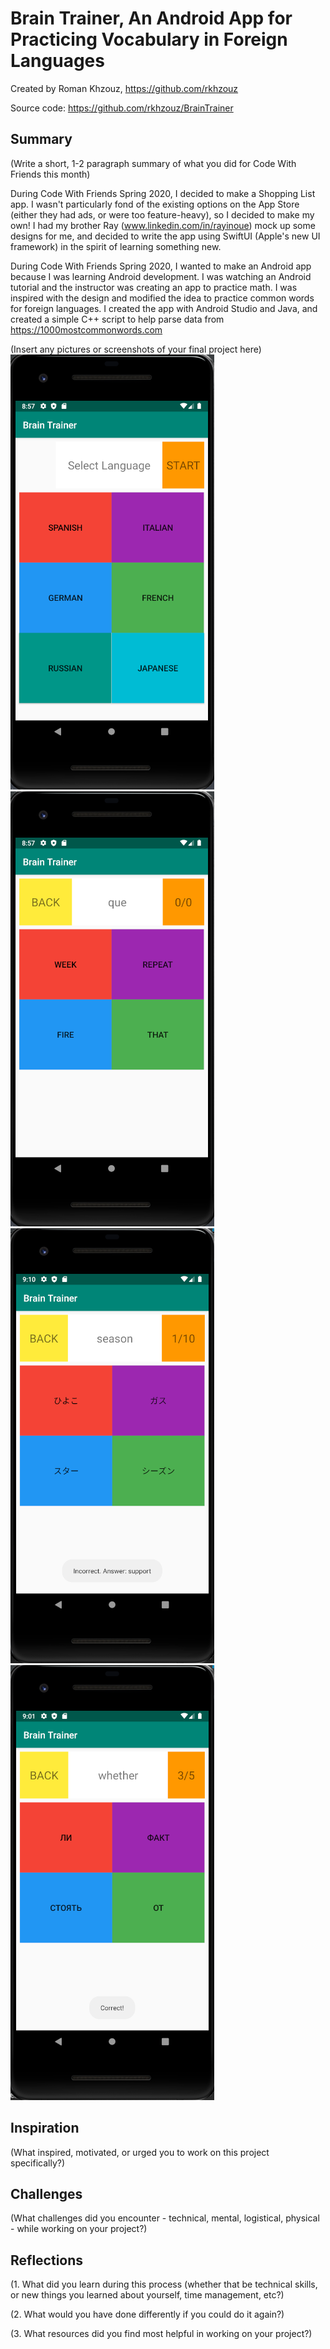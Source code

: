 # Brain Trainer, An Android App for Practicing Vocabulary in Foreign Languages

Created by Roman Khzouz, 
https://github.com/rkhzouz

Source code: https://github.com/rkhzouz/BrainTrainer

## Summary

(Write a short, 1-2 paragraph summary of what you did for Code With Friends this month)

During Code With Friends Spring 2020, I decided to make a Shopping List app. I wasn't particularly fond of the existing options on the App Store (either they had ads, or were too feature-heavy), so I decided to make my own! I had my brother Ray (www.linkedin.com/in/rayinoue) mock up some designs for me, and decided to write the app using SwiftUI (Apple's new UI framework) in the spirit of learning something new.

During Code With Friends Spring 2020, I wanted to make an Android app because I was learning Android development. I was watching an Android tutorial and the instructor was creating an app to practice math. I was inspired with the design and modified the idea to practice common words for foreign languages. I created the app with Android Studio and Java, and created a simple C++ script to help parse data from https://1000mostcommonwords.com

(Insert any pictures or screenshots of your final project here)
![1](./screenshots/BrainTrainerHome.png)
![2](./screenshots/BrainTrainerSpanish.png)
![3](./screenshots/BrainTrainerJapanese.png)
![4](./screenshots/BrainTrainerRussian.png)

## Inspiration

(What inspired, motivated, or urged you to work on this project specifically?)

## Challenges

(What challenges did you encounter - technical, mental, logistical, physical - while working on your project?)

## Reflections

(1. What did you learn during this process (whether that be technical skills, or new things you learned about yourself, time management, etc?)

(2. What would you have done differently if you could do it again?)

(3. What resources did you find most helpful in working on your project?)

